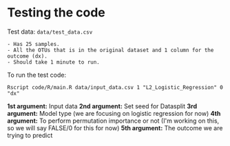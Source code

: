 # Testing the code

Test data: `data/test_data.csv`

    - Has 25 samples.
    - All the OTUs that is in the original dataset and 1 column for the outcome (dx).
    - Should take 1 minute to run.

To run the test code:

`Rscript code/R/main.R data/input_data.csv 1 "L2_Logistic_Regression" 0 "dx"`

__1st argument:__ Input data
__2nd argument:__ Set seed for Datasplit
__3rd argument:__ Model type (we are focusing on logistic regression for now)
__4th argument:__ To perform permutation importance or not (I'm working on this, so we will say FALSE/0 for this for now)
__5th argument:__ The outcome we are trying to predict
